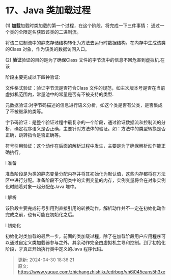 # 17、Java 类加载过程

(1) 	**加载**加载时类加载的第一个过程，在这个阶段，将完成一下三件事情： 通过一个类的全限定名获取该类的二进制流。

将该二进制流中的静态存储结构转化为方法去运行时数据结构。在内存中生成该类的Class 对象，作为该类的数据访问入口。

(2) **验证**验证的目的是为了确保Class 文件的字节流中的信息不回危害到虚拟机.在该

阶段主要完成以下四钟验证:



文件格式验证：验证字节流是否符合Class 文件的规范，如主次版本号是否在当前虚拟机范围内，常量池中的常量是否有不被支持的类型.

元数据验证:对字节码描述的信息进行语义分析，如这个类是否有父类，是否集成了不被继承的类等。

字节码验证：是整个验证过程中最复杂的一个阶段，通过验证数据流和控制流的分析，确定程序语义是否正确，主要针对方法体的验证。如：方法中的类型转换是否正确，跳转指令是否正确等。

符号引用验证：这个动作在后面的解析过程中发生，主要是为了确保解析动作能正确执行。

l 准备



准备阶段是为类的静态变量分配内存并将其初始化为默认值，这些内存都将在方法区中进行分配。准备阶段不分配类中的实例变量的内存，实例变量将会在对象实例化时随着对象一起分配在Java 堆中。

l 解析



该阶段主要完成符号引用到直接引用的转换动作。解析动作并不一定在初始化动作完成之前，也有可能在初始化之后。



l 初始化

初始化时类加载的最后一步，前面的类加载过程，除了在加载阶段用户应用程序可以通过自定义类加载器参与之外，其余动作完全由虚拟机主导和控制。到了初始化阶段，才真正开始执行类中定义的Java 程序代码。



> 更新: 2024-04-30 18:36:21  
> 原文: <https://www.yuque.com/zhichangzhishiku/edrbqg/vh6i045eans5h3xe>